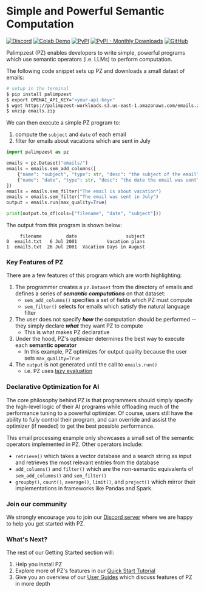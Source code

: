 # Simple and Powerful Semantic Computation
[![Discord](https://img.shields.io/discord/1245561987480420445?logo=discord)](https://discord.gg/dN85JJ6jaH)
[![Colab Demo](https://colab.research.google.com/assets/colab-badge.svg)](https://colab.research.google.com/drive/1zqOxnh_G6eZ8_xax6PvDr-EjMt7hp4R5?usp=sharing)
[![PyPI](https://img.shields.io/pypi/v/palimpzest)](https://pypi.org/project/palimpzest/)
[![PyPI - Monthly Downloads](https://img.shields.io/pypi/dm/palimpzest?color=teal)](https://pypi.org/project/palimpzest/)
[![GitHub](https://img.shields.io/badge/GitHub-Code-blue?logo=github)](https://github.com/mitdbg/palimpzest)
<!-- [![Paper](https://img.shields.io/badge/Paper-arXiv-b31b1b?logo=arxiv)](https://arxiv.org/pdf/2405.14696) -->
<!-- [![Video](https://img.shields.io/badge/YouTube-Talk-red?logo=youtube)](https://youtu.be/T8VQfyBiki0?si=eiph57DSEkDNbEIu) -->

Palimpzest (PZ) enables developers to write simple, powerful programs which use semantic operators (i.e. LLMs) to perform computation.

The following code snippet sets up PZ and downloads a small datast of emails:
```sh
# setup in the terminal
$ pip install palimpzest
$ export OPENAI_API_KEY="<your-api-key>"
$ wget https://palimpzest-workloads.s3.us-east-1.amazonaws.com/emails.zip
$ unzip emails.zip
```
We can then execute a simple PZ program to:

1. compute the `subject` and `date` of each email
2. filter for emails about vacations which are sent in July

```python
import palimpzest as pz

emails = pz.Dataset("emails/")
emails = emails.sem_add_columns([
    {"name": "subject", "type": str, "desc": "the subject of the email"},
    {"name": "date", "type": str, "desc": "the date the email was sent"},
])
emails = emails.sem_filter("The email is about vacation")
emails = emails.sem_filter("The email was sent in July")
output = emails.run(max_quality=True)

print(output.to_df(cols=["filename", "date", "subject"]))
```
The output from this program is shown below:
```
     filename         date                  subject
0  email4.txt   6 Jul 2001           Vacation plans
1  email5.txt  26 Jul 2001  Vacation Days in August
```

### Key Features of PZ
There are a few features of this program which are worth highlighting:

1. The programmer creates a `pz.Dataset` from the directory of emails and defines a series of ***semantic computations*** on that dataset:
    - `sem_add_columns()` specifies a set of fields which PZ must compute
    - `sem_filter()` selects for emails which satisfy the natural language filter
2. The user does not specify ***how*** the computation should be performed -- they simply declare ***what*** they want PZ to compute
    - This is what makes PZ declarative
3. Under the hood, PZ's optimizer determines the best way to execute each **semantic operator**
    - In this example, PZ optimizes for output quality because the user sets `max_quality=True`
3. The `output` is not generated until the call to `emails.run()`
    - i.e. PZ uses [lazy evaluation](https://en.wikipedia.org/wiki/Lazy_evaluation)

### Declarative Optimization for AI
The core philosophy behind PZ is that programmers should simply specify the high-level logic of their AI programs while offloading much of the performance tuning to a powerful optimizer. Of course, users still have the ability to fully control their program, and can override and assist the optimizer (if needed) to get the best possible performance.

This email processing example only showcases a small set of the semantic operators implemented in PZ. Other operators include:

- `retrieve()` which takes a vector database and a search string as input and retrieves the most relevant entries from the database
- `add_columns()` and `filter()` which are the non-semantic equivalents of `sem_add_columns()` and `sem_filter()`
- `groupby()`, `count()`, `average()`, `limit()`, and `project()` which mirror their implementations in frameworks like Pandas and Spark.

<!-- **[[start of quick editorial note]]**
This^ example is significantly improved from before, but it can be simplified and clarified further:
0. Add `maxquality=True` as a flag for `.run()` (i.e. make it possible to construct config from `.run()` kwargs)
1. If possible, we should show the (abbreviated) contents of the inputs
2. As discussed offline, the `sem_add_columns()` arguments are very verbose, and it would be nice to support (and show off) syntax like:
    - `emails.sem_add_columns(["sender", "subject"], prompt="Please compute the subject and sent date of the email")`.
3. I also think we should also consider making our example a bit more impressive.
    - Right now it feels like a childish example which a few regexes could solve
    - We need to be showcasing PZ's muscle right from the jump (e.g. computing a summary of the email)
4. A good solution to 5. can also solve (1.) - (4.)
**[[end of quick editorial note]]** -->

<!-- PZ provides the developer with a high-level interface for composing semantic operators into concise programs. The call to `emails.run()` triggers PZ's optimizer, which automatically selects which LLMs and execution strategies to use for each semantic operation. Users have the ability to fully control the program, and can override and assist the optimizer (if needed) to get the best possible performance. -->

### Join our community
We strongly encourage you to join our [Discord server](https://discord.gg/dN85JJ6jaH) where we are happy to help you get started with PZ.

### What's Next?
The rest of our Getting Started section will:

1. Help you install PZ
2. Explore more of PZ's features in our [Quick Start Tutorial](getting-started/quickstart.md)
3. Give you an overview of our [User Guides](user-guide/overview.md) which discuss features of PZ in more depth


<!-- Palimpzest is a **cost-based optimizer for AI-powered analytical workloads**. It enables users to express complex AI-powered data queries in a **high-level declarative language**, and it **automatically generates optimized execution plans** that minimize cost, maximize quality, or balance both.

In modern AI applications, executing queries efficiently is a challenge. A single query may require:

* Extracting structured data from unstructured sources (e.g., PDFs, emails, research papers)
* **Choosing between different AI models and inference methods**
* **Managing trade-offs between execution speed, cost, and accuracy**
* **Handling large-scale datasets while minimizing computational overhead**

Traditionally, AI engineers must **manually fine tune** prompts, select models, and optimize inference strategies for each task. This process is not only time consuming but also requires constant updates as models evolve and costs fluctuate.

Palimpzest **solves this problem** by applying **cost-based optimization techniques** similar to a database query optimizer to **AI-powered analytical queries**. Users write **declarative queries**, and Palimpzest:

1. **Analyzes the query structure**  
2. **Explores different execution plans**  
3. **Estimates cost, runtime, and quality**  
4. **Selects the optimal plan** based on user-defined constraints  

🚀 **Quick Links**:

- **[📄 Read the Paper](https://arxiv.org/pdf/2405.14696)**
- **[📝 Read the Blog](https://dsg.csail.mit.edu/projects/palimpzest/)**
- **[▶️ Watch the MIT Video](https://youtu.be/T8VQfyBiki0?si=eiph57DSEkDNbEIu)** 


!!! info "Getting Started I: Install Palimpzest"
    === "PyPi"
        You can find a stable version of the PZ package on PyPI [here](https://pypi.org/project/palimpzest/). To install the package, run:
        ```bash
        $ pip install palimpzest
        ```
    === "Clone Repo"
        Clone the repository and install the package:

        ```bash 
        git clone git@github.com:mitdbg/palimpzest.git
        cd palimpzest
        pip install .
        ```

!!! info "Getting Started II: Demo PZ modules for various tasks"

    === "Quick Start"

        The easiest way to get started with Palimpzest is to run the `quickstart.ipynb` jupyter notebook. We demonstrate the full workflow of working with PZ, including registering a dataset, composing and executing a pipeline, and accessing the results.
        To run the notebook, you can use the following command:
            ```bash
            $ jupyter notebook
            ```
        And then access the notebook from the jupyter interface in your browser at `localhost:8888`.

    === "Even Quicker Start"

        For eager readers, the code in the notebook can be found in the following condensed snippet. However, we do suggest reading the notebook as it contains more insight into each element of the program.
        ```python
        import pandas as pd
        import palimpzest.datamanager.datamanager as pzdm
        from palimpzest.core.data.dataset import Dataset
        from palimpzest.core.lib.fields import Field
        from palimpzest.core.lib.schemas import Schema, TextFile
        from palimpzest.policy import MinCost, MaxQuality
        from palimpzest.query.processor.config import QueryProcessorConfig

        # Dataset registration
        dataset_path = "testdata/enron-tiny"
        dataset_name = "enron-tiny"
        pzdm.DataDirectory().register_local_directory(dataset_path, dataset_name)

        # Dataset loading
        dataset = Dataset(dataset_name, schema=TextFile)

        # Schema definition for the fields we wish to compute
        class Email(Schema):
            """Represents an email, which in practice is usually from a text file"""
            sender = Field(desc="The email address of the sender")
            subject = Field(desc="The subject of the email")
            date = Field(desc="The date the email was sent")

        # Lazy construction of computation to filter for emails about holidays sent in July
        dataset = dataset.convert(Email, desc="An email from the Enron dataset")
        dataset = dataset.filter("The email was sent in July")
        dataset = dataset.filter("The email is about holidays")

        # Executing the compuation
        policy = MinCost()
        config = QueryProcessorConfig(
            policy=policy,
            verbose=True,
            processing_strategy="no_sentinel",
            execution_strategy="sequential",
            optimizer_strategy="pareto",
        )
        results, execution_stats = dataset.run(config)

        # Writing output to disk
        output_df = pd.DataFrame([r.to_dict() for r in results])[["date","sender","subject"]]
        output_df.to_csv("july_holiday_emails.csv")
        ```

    === "Python Demos"

        Below are simple instructions to run PZ on a test data set of enron emails that is included with the system.

        ### Downloading test data
        To run the provided demos, you will need to download the test data. Due to the size of the data, we are unable to include it in the repository. You can download the test data by running the following command from a unix terminal (requires `wget` and `tar`):
        ```
        chmod +x testdata/download-testdata.sh
        ./testdata/download-testdata.sh
        ```
        For convenience, we have also provided a script to register all test data with Palimpzest:
        ```
        chmod +x testdata/register-sources.sh
        ./testdata/register-sources.sh
        ```

        ### Running the Demos
        - Initialize the configuration by running `pz init`.

        - Palimpzest defaults to using OpenAI. You’ll need to export an environment variable `OPENAI_API_KEY`

        - (Skip this step if you ran the `register-sources.sh` script successfully) Add the enron data set with:
        `pz reg --path testdata/enron-tiny --name enron-tiny`

        - Finally, run the simple test program with:
            `python demos/simpleDemo.py --task enron --datasetid enron-eval-tiny --verbose` -->
